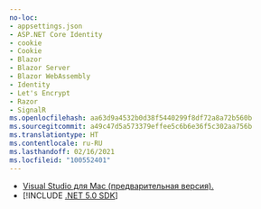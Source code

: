 ```yaml
---
no-loc:
- appsettings.json
- ASP.NET Core Identity
- cookie
- Cookie
- Blazor
- Blazor Server
- Blazor WebAssembly
- Identity
- Let's Encrypt
- Razor
- SignalR
ms.openlocfilehash: aa63d9a4532b0d38f5440299f8df72a8a72b560b
ms.sourcegitcommit: a49c47d5a573379effee5c6b6e36f5c302aa756b
ms.translationtype: HT
ms.contentlocale: ru-RU
ms.lasthandoff: 02/16/2021
ms.locfileid: "100552401"
---
```

* [Visual Studio для Mac (предварительная версия).](https://visualstudio.microsoft.com/vs/mac/)
* [!INCLUDE [.NET 5.0 SDK](~/includes/5.0-SDK.md)]
